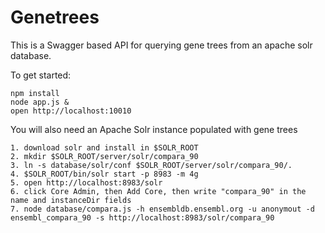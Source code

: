 # Genetrees

This is a Swagger based API for querying gene trees from an apache solr database.

To get started:
```
npm install
node app.js &
open http://localhost:10010
```

You will also need an Apache Solr instance populated with gene trees
```
1. download solr and install in $SOLR_ROOT
2. mkdir $SOLR_ROOT/server/solr/compara_90
3. ln -s database/solr/conf $SOLR_ROOT/server/solr/compara_90/.
4. $SOLR_ROOT/bin/solr start -p 8983 -m 4g
5. open http://localhost:8983/solr
6. click Core Admin, then Add Core, then write "compara_90" in the name and instanceDir fields
7. node database/compara.js -h ensembldb.ensembl.org -u anonymout -d ensembl_compara_90 -s http://localhost:8983/solr/compara_90
```